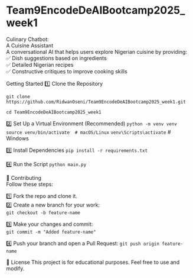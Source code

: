 # Team9EncodeDeAIBootcamp2025_week1

Culinary Chatbot:     
A Cuisine Assistant     
A conversational AI that helps users explore Nigerian cuisine by providing:   
✅ Dish suggestions based on ingredients    
✅ Detailed Nigerian recipes    
✅ Constructive critiques to improve cooking skills   

Getting Started
1️⃣ Clone the Repository
```
git clone https://github.com/RidwanOseni/Team9EncodeDeAIBootcamp2025_week1.git
```
```cd Team9EncodeDeAIBootcamp2025_week1```

2️⃣ Set Up a Virtual Environment (Recommended)
```python -m venv venv```
```source venv/bin/activate  # macOS/Linux```
```venv\Scripts\activate```      # Windows

3️⃣ Install Dependencies
```pip install -r requirements.txt```

4️⃣ Run the Script
```python main.py```

🔗 Contributing     
Follow these steps:    

1️⃣ Fork the repo and clone it.    
2️⃣ Create a new branch for your work:    
```git checkout -b feature-name```    

3️⃣ Make your changes and commit:    
```git commit -m "Added feature-name"```

4️⃣ Push your branch and open a Pull Request:
```git push origin feature-name```

📜 License
This project is for educational purposes. Feel free to use and modify.
